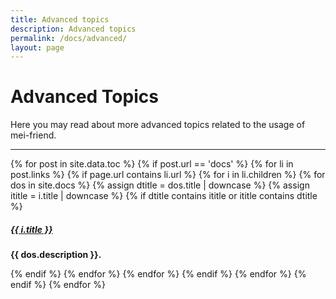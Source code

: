 ```yaml
---
title: Advanced topics
description: Advanced topics
permalink: /docs/advanced/
layout: page
---
```


# Advanced Topics

Here you may read about more advanced topics related to the usage of mei-friend.

<div class="section-index">
    <hr class="panel-line">
    {% for post in site.data.toc %}  
        {% if post.url == 'docs' %}
            {% for li in post.links %} 
                {% if page.url contains li.url %}
                    {% for i in li.children %} 
                        {% for dos in site.docs %} 
                            {% assign dtitle = dos.title | downcase %}
                            {% assign ititle = i.title | downcase %}
                            {% if dtitle contains ititle or ititle contains dtitle %}
                                <div class="entry">
                                    <h5><a href="{{ i.url | prepend: '/' | prepend: site.baseurl }}">{{ i.title }}</a></h5>
                                    <p><b>{{ dos.description }}.</b></p>
                                </div>
                            {% endif %}
                        {% endfor %}
                    {% endfor %}
                {% endif %}    
            {% endfor %}
        {% endif %}
    {% endfor %}
</div>
   

